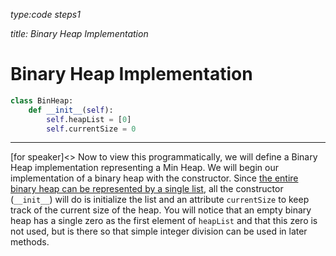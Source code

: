 _type:code steps1_

_title: Binary Heap Implementation_
# Binary Heap Implementation


```python
class BinHeap:
    def __init__(self):
        self.heapList = [0]
        self.currentSize = 0 
```

_____
[for speaker]<> Now to view this programmatically, we will define a Binary Heap implementation representing a Min Heap. We will begin our implementation of a binary heap with the constructor. Since <u>the entire binary heap can be represented by a single list</u>, all the constructor (`__init__`) will do is initialize the list and an attribute `currentSize` to keep track of the current size of the heap. You will notice that an empty binary heap has a single zero as the first element of `heapList` and that this zero is not used, but is there so that simple integer division can be used in later methods.